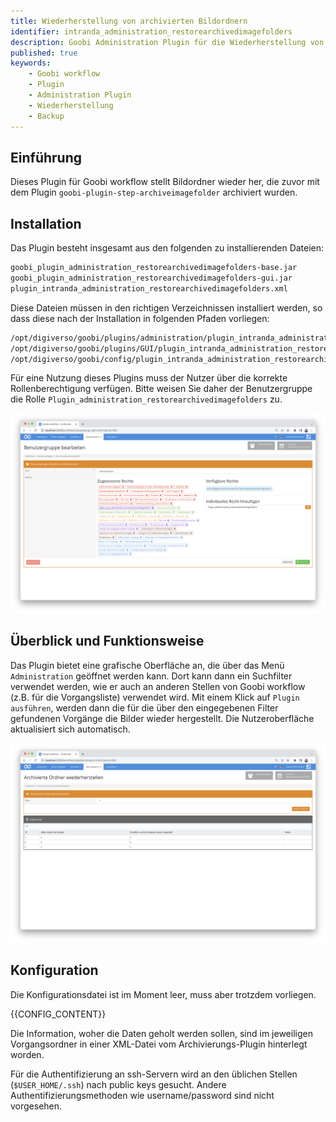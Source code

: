 ```yaml
---
title: Wiederherstellung von archivierten Bildordnern
identifier: intranda_administration_restorearchivedimagefolders
description: Goobi Administration Plugin für die Wiederherstellung von Bildordnern von externem Storage
published: true
keywords:
    - Goobi workflow
    - Plugin
    - Administration Plugin
    - Wiederherstellung
    - Backup
---
```

## Einführung
Dieses Plugin für Goobi workflow stellt Bildordner wieder her, die zuvor mit dem Plugin `goobi-plugin-step-archiveimagefolder` archiviert wurden.


## Installation
Das Plugin besteht insgesamt aus den folgenden zu installierenden Dateien:

```bash
goobi_plugin_administration_restorearchivedimagefolders-base.jar
goobi_plugin_administration_restorearchivedimagefolders-gui.jar
plugin_intranda_administration_restorearchivedimagefolders.xml
```

Diese Dateien müssen in den richtigen Verzeichnissen installiert werden, so dass diese nach der Installation in folgenden Pfaden vorliegen:

```bash
/opt/digiverso/goobi/plugins/administration/plugin_intranda_administration_restorearchivedimagefolders-base.jar
/opt/digiverso/goobi/plugins/GUI/plugin_intranda_administration_restorearchivedimagefolders-gui.jar
/opt/digiverso/goobi/config/plugin_intranda_administration_restorearchivedimagefolders.xml
```

Für eine Nutzung dieses Plugins muss der Nutzer über die korrekte Rollenberechtigung verfügen. Bitte weisen Sie daher der Benutzergruppe die Rolle `Plugin_administration_restorearchivedimagefolders` zu.

![Korrekt zugewiesene Rolle für die Nutzer](screen1_de.png)


## Überblick und Funktionsweise
Das Plugin bietet eine grafische Oberfläche an, die über das Menü `Administration` geöffnet werden kann. Dort kann dann ein Suchfilter verwendet werden, wie er auch an anderen Stellen von Goobi workflow (z.B. für die Vorgangsliste) verwendet wird. Mit einem Klick auf `Plugin ausführen`, werden dann die für die über den eingegebenen Filter gefundenen Vorgänge die Bilder wieder hergestellt. Die Nutzeroberfläche aktualisiert sich automatisch.

![User interface of the plugin](screen2_de.png)


## Konfiguration
Die Konfigurationsdatei ist im Moment leer, muss aber trotzdem vorliegen.

{{CONFIG_CONTENT}}

Die Information, woher die Daten geholt werden sollen, sind im jeweiligen Vorgangsordner in einer XML-Datei vom Archivierungs-Plugin hinterlegt worden.

Für die Authentifizierung an ssh-Servern wird an den üblichen Stellen (`$USER_HOME/.ssh`) nach public keys gesucht. Andere Authentifizierungsmethoden wie username/password sind nicht vorgesehen.  
